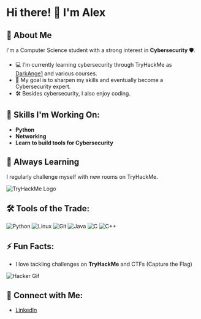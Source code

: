 # Hi there! 👋 I'm Alex

## 🌟 About Me
I'm a Computer Science student with a strong interest in **Cybersecurity** 🛡️.

- 💻 I’m currently learning cybersecurity through TryHackMe as [DarkAnge1](https://tryhackme.com/p/DarkAnge1) and various courses.
- 🎯 My goal is to sharpen my skills and eventually become a Cybersecurity expert.
- 🛠️ Besides cybersecurity, I also enjoy coding.

## 🔧 Skills I'm Working On:
- **Python**
- **Networking**
- **Learn to build tools for Cybersecurity**

## 🧠 Always Learning
I regularly challenge myself with new rooms on TryHackMe.

![TryHackMe Logo](https://assets.tryhackme.com/img/THMlogo.png)

## 🛠️ Tools of the Trade:
![Python](https://img.shields.io/badge/-Python-333?style=flat&logo=python&logoColor=yellow)
![Linux](https://img.shields.io/badge/-Linux-333?style=flat&logo=linux)
![Git](https://img.shields.io/badge/-Git-333?style=flat&logo=git)
![Java](https://img.shields.io/badge/-Java-333?style=flat&logo)
![C](https://img.shields.io/badge/-C_programming-333?style=flat&logo=c)
![C++](https://img.shields.io/badge/-C%2B%2B_programming-333?style=flat&logo=cplusplus)


## ⚡ Fun Facts:
- I love tackling challenges on **TryHackMe** and CTFs (Capture the Flag)

![Hacker Gif](https://media.giphy.com/media/3o7aCTfyhYawdOXcFW/giphy.gif)

## 🔗 Connect with Me:
- [LinkedIn](https://www.linkedin.com/in/alexandros-psarras-csfield/) 
